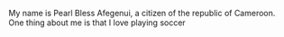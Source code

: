 My name is Pearl Bless Afegenui, a citizen of the republic of Cameroon. 
One thing about me is that I love playing soccer 
